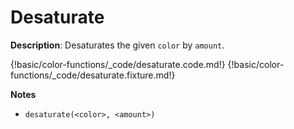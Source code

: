 # Desaturate

__Description__: Desaturates the given `color` by `amount`.

{!basic/color-functions/_code/desaturate.code.md!}
{!basic/color-functions/_code/desaturate.fixture.md!}

__Notes__

+ `desaturate(<color>, <amount>)`

<div class="cf"></div>
<div class="end"></div>

